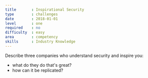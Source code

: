 ```yaml
---
title       : Inspirational Security
type        : challenges
date        : 2018-01-01
level       : one
required    : no
difficulty  : easy
area        : competency
skills      : Industry Knowledge
---
```

Describe three companies who understand security and inspire you:

- what do they do that's great?
- how can it be replicated?

